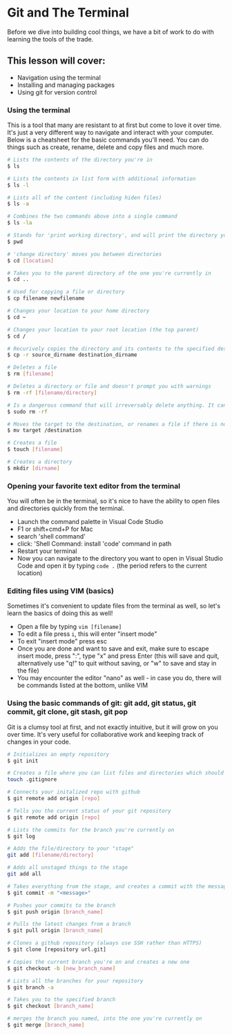 # Git and The Terminal

Before we dive into building cool things, we have a bit of work to do with learning the tools of the trade. 

## This lesson will cover:
* Navigation using the terminal
* Installing and managing packages
* Using git for version control

### Using the terminal
This is a tool that many are resistant to at first but come to love it over time. It's just a very different way to navigate and interact with your computer. Below is a cheatsheet for the basic commands you'll need. You can do things such as create, rename, delete and copy files and much more.
``` bash
# Lists the contents of the directory you're in
$ ls

# Lists the contents in list form with additional information
$ ls -l

# Lists all of the content (including hiden files)
$ ls -a

# Combines the two commands above into a single command
$ ls -la

# Stands for 'print working directory', and will print the directory you're currently in
$ pwd

# 'change directory' moves you between directories
$ cd [location]

# Takes you to the parent directory of the one you're currently in
$ cd ..

# Used for copying a file or directory
$ cp filename newfilename

# Changes your location to your home directory 
$ cd ~

# Changes your location to your root location (the top parent)
$ cd /

# Recurively copies the directory and its contents to the specified destination
$ cp -r source_dirname destination_dirname

# Deletes a file
$ rm [filename]

# Deletes a directory or file and doesn't prompt you with warnings
$ rm -rf [filename/directory]

# Is a dangerous command that will irreversably delete anything. It can literally wipe your computer - so watch out.
$ sudo rm -rf

# Moves the target to the destination, or renames a file if there is no directory by that name 
$ mv target /destination

# Creates a file
$ touch [filename]

# Creates a directory
$ mkdir [dirname]
```

### Opening your favorite text editor from the terminal
You will often be in the terminal, so it's nice to have the ability to open files and directories quickly from the terminal.
* Launch the command palette in Visual Code Studio
* F1 or shift+cmd+P for Mac
* search 'shell command'
* click: 'Shell Command: install 'code' command in path
* Restart your terminal
* Now you can navigate to the directory you want to open in Visual Studio Code and open it by typing `code .` (the period refers to the current location)

### Editing files using VIM (basics)
Sometimes it's convenient to update files from the terminal as well, so let's learn the basics of doing this as well!
* Open a file by typing `vim [filename]`
* To edit a file press `i`, this will enter "insert mode"
* To exit "insert mode" press esc
* Once you are done and want to save and exit, make sure to escape insert mode, press ":", type "x" and press Enter (this will save and quit, alternatively use "q!" to quit without saving, or "w" to save and stay in the file)
* You may encounter the editor "nano" as well - in case you do, there will be commands listed at the bottom, unlike VIM


### Using the basic commands of git: git add, git status, git commit, git clone, git stash, git pop
Git is a clumsy tool at first, and not exactly intuitive, but it will grow on you over time. It's very useful for collaborative work and keeping track of changes in your code.
``` bash
# Initializes an empty repository
$ git init

# Creates a file where you can list files and directories which should be ignored by git
touch .gitignore

# Connects your initalized repo with github
$ git remote add origin [repo]

# Tells you the current status of your git repository
$ git remote add origin [repo]

# Lists the commits for the branch you're currently on
$ git log

# Adds the file/directory to your "stage"
git add [filename/directory]

# Adds all unstaged things to the stage
git add all

# Takes everything from the stage, and creates a commit with the message specified
$ git commit -m "<message>"

# Pushes your commits to the branch 
$ git push origin [branch_name]

# Pulls the latest changes from a branch
$ git pull origin [branch_name]

# Clones a github repository (always use SSH rather than HTTPS)
$ git clone [repository url.git]

# Copies the current branch you're on and creates a new one
$ git checkout -b [new_branch_name]

# Lists all the branches for your repository
$ git branch -a

# Takes you to the specified branch
$ git checkout [branch_name]

# merges the branch you named, into the one you're currently on
$ git merge [branch_name]
```